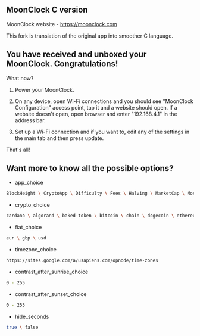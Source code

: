 ## MoonClock C version

MoonClock website - https://moonclock.com

This fork is translation of the original app into smoother C language.

## You have received and unboxed your MoonClock. Congratulations!

What now?

1. Power your MoonClock.

2. On any device, open Wi-Fi connections and you should see "MoonClock Configuration" access point, tap it and a website should open. If a website doesn't open, open browser and enter "192.168.4.1" in the address bar.

3. Set up a Wi-Fi connection and if you want to, edit any of the settings in the main tab and then press update.

That's all!


## Want more to know all the possible options?

* app_choice
```sh
BlockHeight \ CryptoApp \ Difficulty \ Fees \ Halving \ MarketCap \ MoscowTimeApp \ TimeApp
```
* crypto_choice
```sh
cardano \ algorand \ baked-token \ bitcoin \ chain \ dogecoin \ ethereum \ kusama \ litecoin \ polkadot \ thorchain \ verasity
```
* fiat_choice
```sh
eur \ gbp \ usd
```
* timezone_choice
```sh
https://sites.google.com/a/usapiens.com/opnode/time-zones
```
* contrast_after_sunrise_choice 
```sh
0 - 255
```
* contrast_after_sunset_choice
```sh
0 - 255
```
* hide_seconds
```sh
true \ false
```


